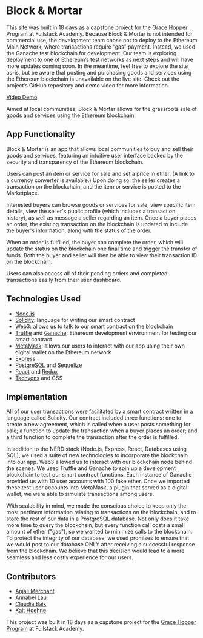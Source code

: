 # Block & Mortar
This site was built in 18 days as a capstone project for the Grace Hopper Program at Fullstack Academy. Because Block & Mortar is not intended for commercial use, the development team chose not to deploy to the Ethereum Main Network, where transactions require “gas” payment. Instead, we used the Ganache test blockchain for development. Our team is exploring deployment to one of Ethereum’s test networks as next steps and will have more updates coming soon. In the meantime, feel free to explore the site as-is, but be aware that posting and purchasing goods and services using the Ethereum blockchain is unavailable on the live site.  Check out the project’s GitHub repository and demo video for more information.

[Video Demo](https://www.youtube.com/watch?v=VZP-U8pChKI&amp;index=2)

Aimed at local communities, Block & Mortar allows for the grassroots sale of goods and services using the Ethereum blockchain.

## App Functionality

Block & Mortar is an app that allows local communities to buy and sell their goods and services, featuring an intuitive user interface backed by the security and transparency of the Ethereum blockchain.

Users can post an item or service for sale and set a price in ether. (A link to a currency converter is available.) Upon doing so, the seller creates a transaction on the blockchain, and the item or service is posted to the Marketplace.

Interested buyers can browse goods or services for sale, view specific item details, view the seller's public profile (which includes a transaction history), as well as message a seller regarding an item. Once a buyer places an order, the existing transaction on the blockchain is updated to include the buyer's information, along with the status of the order.

When an order is fulfilled, the buyer can complete the order, which will update the status on the blockchain one final time and trigger the transfer of funds. Both the buyer and seller will then be able to view their transaction ID on the blockchain.

Users can also access all of their pending orders and completed transactions easily from their user dashboard.

## Technologies Used

* [Node.js](https://nodejs.org/en/)
* [Solidity](http://solidity.readthedocs.io/en/latest/): language for writing our smart contract
* [Web3](https://web3js.readthedocs.io/en/1.0/): allows us to talk to our smart contract on the blockchain
* [Truffle](http://truffleframework.com/) and [Ganache](http://truffleframework.com/ganache/): Ethereum development environment for testing our smart contract
* [MetaMask](https://metamask.io/): allows our users to interact with our app using their own digital wallet on the Ethereum network
* [Express](https://expressjs.com/)
* [PostgreSQL](https://www.postgresql.org/) and [Sequelize](http://docs.sequelizejs.com/)
* [React](https://reactjs.org/) and [Redux](https://redux.js.org/)
* [Tachyons](https://tachyons.io/) and CSS


## Implementation

All of our user transactions were facilitated by a smart contract written in a language called Solidity. Our contract included three functions: one to create a new agreement, which is called when a user posts something for sale; a function to update the transaction when a buyer places an order; and a third function to complete the transaction after the order is fulfilled.

In addition to the NERD stack (Node.js, Express, React, Databases using SQL), we used a suite of new technologies to incorporate the blockchain into our app. Web3 allowed us to interact with our blockchain node behind the scenes. We used Truffle and Ganache to spin up a development blockchain to test our smart contract functions. Each instance of Ganache provided us with 10 user accounts with 100 fake ether. Once we imported these test user accounts into MetaMask, a plugin that served as a digital wallet, we were able to simulate transactions among users.

With scalability in mind, we made the conscious choice to keep only the most pertinent information relating to transactions on the blockchain, and to store the rest of our data in a PostgreSQL database. Not only does it take more time to query the blockchain, but every function call costs a small amount of ether ("gas"), so we wanted to minimize calls to the blockchain. To protect the integrity of our database, we used promises to ensure that we would post to our database ONLY after receiving a successful response from the blockchain. We believe that this decision would lead to a more seamless and less costly experience for our users.

## Contributors

* [Anjali Merchant](https://github.com/anjiemerchant)
* [Annabel Lau](https://github.com/annabelnlau)
* [Claudia Baik](https://github.com/clacla826)
* [Kait Hoehne](https://github.com/k-vosswinkel)

This project was built in 18 days as a capstone project for the [Grace Hopper Program](https://www.gracehopper.com/) at Fullstack Academy.
